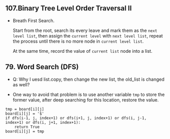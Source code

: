 ## 107.Binary Tree Level Order Traversal II
- Breath First Search.
    
    Start from the root, search its every leave and mark them as the `next level list`, then assign the `current level` with `next level list`, repeat the process until there is no more node in `current level list`.
    
    At the same time, record the value of `current list` node into a list.
    

## 79. Word Search (DFS)
- Q: Why I uesd list.copy, then change the new list, the old_list is changed as well?

- One way to avoid that problem is to use another variable `tmp` to store the former value, after deep searching for this location, restore the value.

```
tmp = board[i][j]
board[i][j] = '$'
if dfs(i-1, j, index+1) or dfs(i+1, j, index+1) or dfs(i, j-1, index+1) or dfs(i, j+1, index+1):         
    return True
board[i][j] = tmp
```
